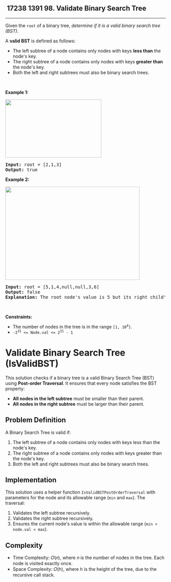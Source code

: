 <h2> 17238 1391
98. Validate Binary Search Tree</h2><hr><div><p>Given the <code>root</code> of a binary tree, <em>determine if it is a valid binary search tree (BST)</em>.</p>

<p>A <strong>valid BST</strong> is defined as follows:</p>

<ul>
	<li>The left <span data-keyword="subtree">subtree</span> of a node contains only nodes with keys <strong>less than</strong> the node's key.</li>
	<li>The right subtree of a node contains only nodes with keys <strong>greater than</strong> the node's key.</li>
	<li>Both the left and right subtrees must also be binary search trees.</li>
</ul>

<p>&nbsp;</p>
<p><strong class="example">Example 1:</strong></p>
<img alt="" src="https://assets.leetcode.com/uploads/2020/12/01/tree1.jpg" style="width: 302px; height: 182px;">
<pre><strong>Input:</strong> root = [2,1,3]
<strong>Output:</strong> true
</pre>

<p><strong class="example">Example 2:</strong></p>
<img alt="" src="https://assets.leetcode.com/uploads/2020/12/01/tree2.jpg" style="width: 422px; height: 292px;">
<pre><strong>Input:</strong> root = [5,1,4,null,null,3,6]
<strong>Output:</strong> false
<strong>Explanation:</strong> The root node's value is 5 but its right child's value is 4.
</pre>

<p>&nbsp;</p>
<p><strong>Constraints:</strong></p>

<ul>
	<li>The number of nodes in the tree is in the range <code>[1, 10<sup>4</sup>]</code>.</li>
	<li><code>-2<sup>31</sup> &lt;= Node.val &lt;= 2<sup>31</sup> - 1</code></li>
</ul>
</div>

# Validate Binary Search Tree (IsValidBST)

This solution checks if a binary tree is a valid Binary Search Tree (BST) using **Post-order Traversal**. It ensures that every node satisfies the BST property: 
- **All nodes in the left subtree** must be smaller than their parent.
- **All nodes in the right subtree** must be larger than their parent.

## Problem Definition

A Binary Search Tree is valid if:
1. The left subtree of a node contains only nodes with keys less than the node's key.
2. The right subtree of a node contains only nodes with keys greater than the node's key.
3. Both the left and right subtrees must also be binary search trees.

## Implementation

This solution uses a helper function `IsValidBSTPostOrderTraversal` with parameters for the node and its allowable range (`min` and `max`). The traversal:
1. Validates the left subtree recursively.
2. Validates the right subtree recursively.
3. Ensures the current node's value is within the allowable range (`min < node.val < max`).

## Complexity
- Time Complexity: 𝑂(𝑛), where 𝑛 is the number of nodes in the tree. Each node is visited exactly once.
- Space Complexity: 𝑂(ℎ), where ℎ is the height of the tree, due to the recursive call stack.
